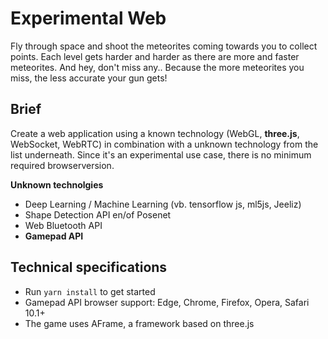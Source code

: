 # Experimental Web

Fly through space and shoot the meteorites coming towards you to collect points.
Each level gets harder and harder as there are more and faster meteorites.
And hey, don't miss any.. Because the more meteorites you miss, the less accurate your gun gets!

## Brief

Create a web application using a known technology (WebGL, **three.js**, WebSocket, WebRTC) in combination with a unknown technology from the list underneath.
Since it's an experimental use case, there is no minimum required browserversion.

**Unknown technolgies**

-   Deep Learning / Machine Learning (vb. tensorflow js, ml5js, Jeeliz)
-   Shape Detection API en/of Posenet
-   Web Bluetooth API
-   **Gamepad API**

## Technical specifications

* Run `yarn install` to get started
* Gamepad API browser support: Edge, Chrome, Firefox, Opera, Safari 10.1+
* The game uses AFrame, a framework based on three.js
